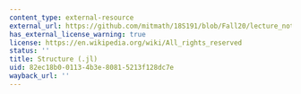 ```yaml
---
content_type: external-resource
external_url: https://github.com/mitmath/18S191/blob/Fall20/lecture_notebooks/week3/01-structure.jl
has_external_license_warning: true
license: https://en.wikipedia.org/wiki/All_rights_reserved
status: ''
title: Structure (.jl)
uid: 82ec18b0-0113-4b3e-8081-5213f128dc7e
wayback_url: ''
---
```

